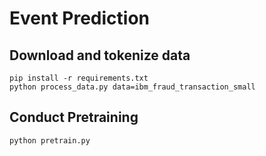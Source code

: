 # Event Prediction

## Download and tokenize data
```
pip install -r requirements.txt
python process_data.py data=ibm_fraud_transaction_small
```

## Conduct Pretraining

```
python pretrain.py
```